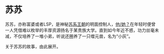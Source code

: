 # 苏苏
苏苏，亦称富婆或者LSP，是神秘[苏系王朝]()的明面控制人，[他/她？](/02%20About%20susu/真实性别.md)在年轻时便曾一人凭借难以枚举的丰厚资源扬名于某贵族大学。直到如今年近不惑，功力丝毫未减，不仅培养了一堆小弟，听说还圈养了一只噬元兽，名为“小灰”。

关于苏苏的故事，由此展开。


